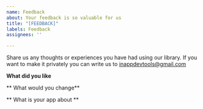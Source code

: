 ```yaml
---
name: Feedback
about: Your feedback is so valuable for us
title: "[FEEDBACK]"
labels: Feedback
assignees: ''

---
```


Share us any thoughts or experiences you have had using our library. 
If you want to make it privately you can write us to <inappdevtools@gmail.com>

**What did you like**

** What would you change**

** What is your app about **
